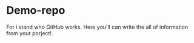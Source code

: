 # Demo-repo

For i stand who GitHub works. Here you'll can write the all of information from your porject!.



